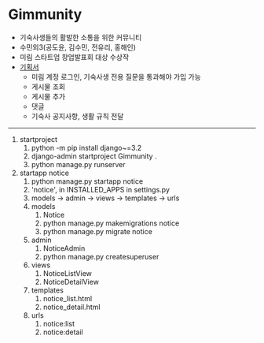 # Gimmunity
- 기숙사생들의 활발한 소통을 위한 커뮤니티
- 수민외3(공도윤, 김수민, 전유리, 홍해인)
- 미림 스타트업 창업발표회 대상 수상작
- [기획서](https://bit.ly/3Tq5i80)
  - 미림 계정 로그인, 기숙사생 전용 질문을 통과해야 가입 가능
  - 게시물 조회
  - 게시물 추가
  - 댓글
  - 기숙사 공지사항, 생활 규칙 전달
---
1. startproject
   1. python -m pip install django~=3.2
   2. django-admin startproject Gimmunity .
   3. python manage.py runserver
2. startapp notice
   1. python manage.py startapp notice
   2. 'notice', in INSTALLED_APPS in settings.py
   3. models -> admin -> views -> templates -> urls
   4. models
      1. Notice
      2. python manage.py makemigrations notice
      3. python manage.py migrate notice
   5. admin
      1. NoticeAdmin
      2. python manage.py createsuperuser
   6. views
      1. NoticeListView
      2. NoticeDetailView
   7. templates
      1. notice_list.html
      2. notice_detail.html
   8. urls
      1. notice:list
      2. notice:detail